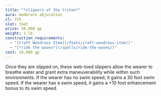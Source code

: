 ```yaml
---
title: "*slippers of the triton*"
aura: moderate abjuration
cl: 7th
slot: feet
price: 56,000 gp
weight: 1 lb.
construction_requirements:
  - "[Craft Wondrous Item](/feats/craft-wondrous-item/)"
  - "[*ride the waves*](/spells/ride-the-waves/)"
cost: 28,000 gp
---
```


Once they are slipped on, these web-toed slippers allow the wearer to breathe water and grant extra maneuverability while within such environments. If the wearer has no swim speed, it gains a 30 foot swim speed. If the wearer has a swim speed, it gains a +10 foot enhancement bonus to its swim speed.

